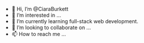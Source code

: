 - 👋 Hi, I’m @CiaraBurkett
- 👀 I’m interested in ...
- 🌱 I’m currently learning full-stack web development.
- 💞️ I’m looking to collaborate on ...
- 📫 How to reach me ...

<!---
CiaraBurkett/CiaraBurkett is a ✨ special ✨ repository because its `README.md` (this file) appears on your GitHub profile.
You can click the Preview link to take a look at your changes.
--->
